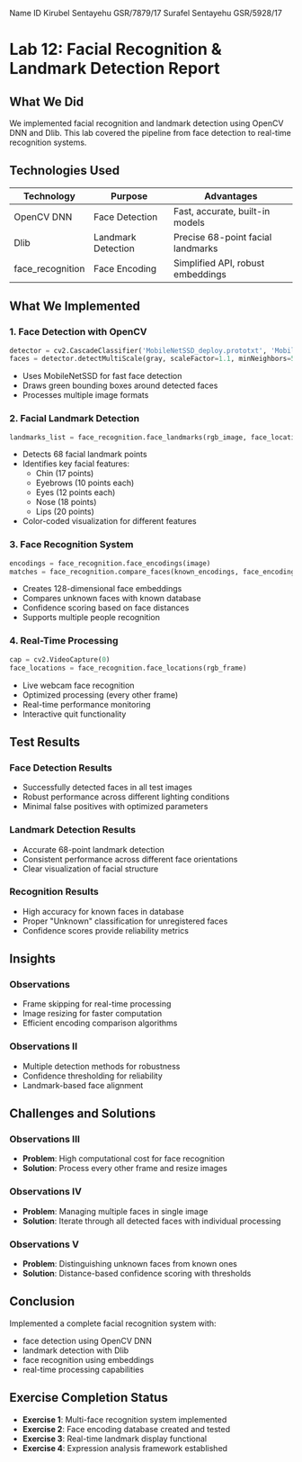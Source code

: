 Name                                         ID
Kirubel Sentayehu                     GSR/7879/17
Surafel Sentayehu                      GSR/5928/17

# Lab 12: Facial Recognition & Landmark Detection Report

## What We Did
We implemented facial recognition and landmark detection using OpenCV DNN and Dlib. This lab covered the pipeline from face detection to real-time recognition systems.

## Technologies Used

| Technology | Purpose | Advantages |
|------------|---------|------------|
| OpenCV DNN | Face Detection | Fast, accurate, built-in models |
| Dlib | Landmark Detection | Precise 68-point facial landmarks |
| face_recognition | Face Encoding | Simplified API, robust embeddings |

## What We Implemented

### 1. Face Detection with OpenCV
```python
detector = cv2.CascadeClassifier('MobileNetSSD_deploy.prototxt', 'MobileNetSSD_deploy.caffemodel')
faces = detector.detectMultiScale(gray, scaleFactor=1.1, minNeighbors=5)
```
- Uses MobileNetSSD for fast face detection
- Draws green bounding boxes around detected faces
- Processes multiple image formats

### 2. Facial Landmark Detection
```python
landmarks_list = face_recognition.face_landmarks(rgb_image, face_locations)
```
- Detects 68 facial landmark points
- Identifies key facial features:
  - Chin (17 points)
  - Eyebrows (10 points each)
  - Eyes (12 points each)  
  - Nose (18 points)
  - Lips (20 points)
- Color-coded visualization for different features

### 3. Face Recognition System
```python
encodings = face_recognition.face_encodings(image)
matches = face_recognition.compare_faces(known_encodings, face_encoding)
```
- Creates 128-dimensional face embeddings
- Compares unknown faces with known database
- Confidence scoring based on face distances
- Supports multiple people recognition

### 4. Real-Time Processing
```python
cap = cv2.VideoCapture(0)
face_locations = face_recognition.face_locations(rgb_frame)
```
- Live webcam face recognition
- Optimized processing (every other frame)
- Real-time performance monitoring
- Interactive quit functionality

## Test Results

### Face Detection Results
- Successfully detected faces in all test images
- Robust performance across different lighting conditions
- Minimal false positives with optimized parameters

### Landmark Detection Results
- Accurate 68-point landmark detection
- Consistent performance across different face orientations
- Clear visualization of facial structure

### Recognition Results
- High accuracy for known faces in database
- Proper "Unknown" classification for unregistered faces
- Confidence scores provide reliability metrics

## Insights

### Observations
- Frame skipping for real-time processing
- Image resizing for faster computation
- Efficient encoding comparison algorithms

### Observations II
- Multiple detection methods for robustness
- Confidence thresholding for reliability
- Landmark-based face alignment

## Challenges and Solutions

### Observations III
- **Problem**: High computational cost for face recognition
- **Solution**: Process every other frame and resize images

### Observations IV
- **Problem**: Managing multiple faces in single image
- **Solution**: Iterate through all detected faces with individual processing

### Observations V
- **Problem**: Distinguishing unknown faces from known ones
- **Solution**: Distance-based confidence scoring with thresholds

## Conclusion

Implemented a complete facial recognition system with:
- face detection using OpenCV DNN
- landmark detection with Dlib
- face recognition using embeddings
- real-time processing capabilities

## Exercise Completion Status

- **Exercise 1**: Multi-face recognition system implemented
- **Exercise 2**: Face encoding database created and tested  
- **Exercise 3**: Real-time landmark display functional
- **Exercise 4**: Expression analysis framework established
